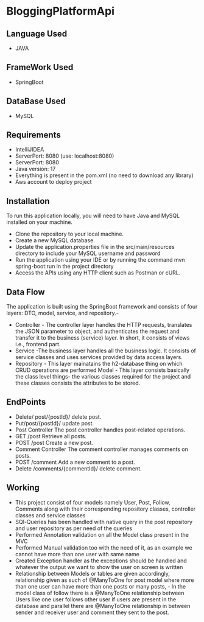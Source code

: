 # BloggingPlatformApi
## Language Used
- JAVA
## FrameWork Used
- SpringBoot
## DataBase Used
- MySQL
## Requirements
- IntelliJIDEA
- ServerPort: 8080 (use: localhost:8080)
- ServerPort: 8080 
- Java version: 17
- Everything is present in the pom.xml (no need to download any library)
- Aws account to deploy project
## Installation
To run this application locally, you will need to have Java and MySQL installed on your machine.

- Clone the repository to your local machine.
- Create a new MySQL database.
- Update the application.properties file in the src/main/resources directory to include your MySQL username and password
- Run the application using your IDE or by running the command mvn spring-boot:run in the project directory
- Access the APIs using any HTTP client such as Postman or cURL.

## Data Flow
The application is built using the SpringBoot framework and consists of four layers: DTO, model, service, and repository.-

- Controller - The controller layer handles the HTTP requests, translates the JSON parameter to object, and authenticates the request and transfer it to the business (service) layer. In short, it consists of views i.e., frontend part.
- Service -The business layer handles all the business logic. It consists of service classes and uses services provided by data access layers.
- Repository - This layer mainatains the h2-database thing on which CRUD operations are performed
Model - This layer consists basically the class level things- the various classes required for the project and these classes consists the attributes to be stored.
 ## EndPoints

- Delete/ post/{postId}/ delete post.
- Put/post/{postId}/ update post.
- Post Controller The post controller handles post-related operations.
- GET /post Retrieve all posts.
- POST /post Create a new post.
- Comment Controller The comment controller manages comments on posts.
- POST /comment Add a new comment to a post.
- Delete /comments/{commentId}/ delete comment.

## Working

- This project consist of four models namely User, Post, Follow, Comments along with their corresponding repository classes, controller classes and service classes
- SQl-Queries has been handled with native query in the post repository and user repository as per need of the queries
- Performed Annotation validation on all the Model class present in the MVC
- Performed Manual validation too with the need of it, as an example we cannot have more than one user with same name
- Created Exception handler as the exceptions should be handled and whatever the output we want to show the user on screen is written
- Relationship between Models or tables are given accordingly, relationship given as such of @ManyToOne for post model where more than one user can have more than one posts or many posts, - In the model class of follow there is a @ManyToOne relationship between Users like one user follows other user if users are present in the database and parallel there are @ManyToOne relationship in between sender and receiver user and comment they sent to the post.


